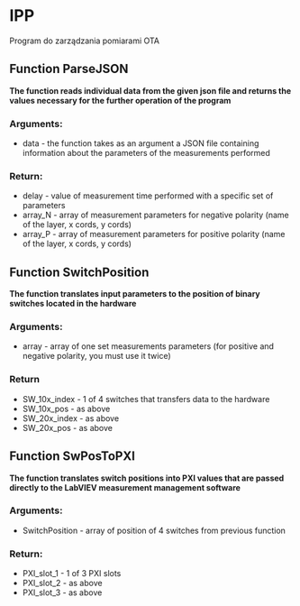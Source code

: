 # IPP
Program do zarządzania pomiarami OTA


## Function ParseJSON

**The function reads individual data from the given json file and returns the values necessary for the further operation of the program**

### Arguments:
- data - the function takes as an argument a JSON file containing information about the parameters of the measurements performed

### Return:
- delay - value of measurement time performed with a specific set of parameters
- array_N - array of measurement parameters for negative polarity (name of the layer, x cords, y cords)
- array_P - array of measurement parameters for positive polarity (name of the layer, x cords, y cords)


## Function SwitchPosition

**The function translates input parameters to the position of binary switches located in the hardware**

### Arguments:
- array - array of one set measurements parameters (for positive and negative polarity, you must use it twice)

### Return
- SW_10x_index - 1 of 4 switches that transfers data to the hardware
- SW_10x_pos - as above
- SW_20x_index - as above
- SW_20x_pos - as above

## Function SwPosToPXI

**The function translates switch positions into PXI values that are passed directly to the LabVIEV measurement management software**

### Arguments: 
- SwitchPosition - array of position of 4 switches from previous function

### Return:
- PXI_slot_1 - 1 of 3 PXI slots
- PXI_slot_2 - as above
- PXI_slot_3 - as above
